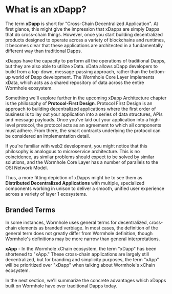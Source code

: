 # What is an xDapp?

The term **xDapp** is short for "Cross-Chain Decentralized Application". At first glance, this might give the impression that xDapps are simply Dapps that  do cross-chain things. However, once you start building decentralized products designed to operate across a variety of blockchains and runtimes, it becomes clear that these applications are architected in a fundamentally different way than traditional Dapps.

xDapps have the capacity to perform all the operations of traditional Dapps, but they are also able to utilize xData. xData allows xDapp developers to build from a top-down, message-passing approach, rather than the bottom-up world of Dapp development. The Wormhole Core Layer implements xData, which acts as a shared repository of data across the entire Wormhole ecosystem.

Something we'll explore further in the upcoming xDapp Architecture chapter is the philosophy of **Protocol-First Design**. Protocol First Design is an approach to building decentralized applications where the first order of business is to lay out your application into a series of data structures, APIs and message payloads. Once you've laid out your application into a high-level protocol, the protocol acts as an agreement to which all components must adhere. From there, the smart contracts underlying the protocol can be considered an implementation detail.

If you're familiar with web2 development, you might notice that this philosophy is analogous to microservice architecture. This is no coincidence, as similar problems should expect to be solved by similar solutions, and the Wormhole Core Layer has a number of parallels to the OSI Network Model.

Thus, a more fitting depiction of xDapps might be to see them as **Distributed Decentralized Applications** with multiple, specialized components working in unison to deliver a smooth, unified user experience across a variety of layer 1 ecosystems.

## Branded Terms

In some instances, Wormhole uses general terms for decentralized, cross-chain elements as branded verbiage. In most cases, the definition of the general term does not greatly differ from Wormhole definition, though Wormhole's definitions may be more narrow than general interpretations. 

**xApp** - In the Wormhole xChain ecosystem, the term "xDapp" has been shortened to "xApp." These cross-chain applications are largely still decentralized, but for branding and simplicity purposes, the term "xApp" will be prioritized over "xDapp" when talking about Wormhole's xChain ecosystem.

In the next section, we'll summarize the concrete advantages which xDapps built on Wormhole have over traditional Dapps today.
